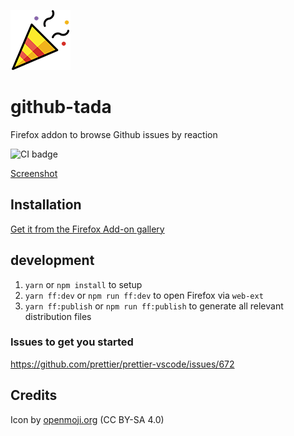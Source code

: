 ![logo](https://raw.githubusercontent.com/moritzjacobs/github-tada/master/icons/tada-openmoji-96.png)

# github-tada

Firefox addon to browse Github issues by reaction

![CI badge](https://github.com/moritzjacobs/github-tada/workflows/ci/badge.svg)

[Screenshot](https://addons.cdn.mozilla.net/user-media/previews/full/225/225594.png)

## Installation

[Get it from the Firefox Add-on gallery](https://addons.mozilla.org/en-US/firefox/addon/github-tada/)

## development

1. `yarn` or `npm install` to setup
2. `yarn ff:dev` or `npm run ff:dev` to open Firefox via `web-ext`
3. `yarn ff:publish` or `npm run ff:publish` to generate all relevant distribution files

### Issues to get you started
<https://github.com/prettier/prettier-vscode/issues/672>

## Credits
Icon by [openmoji.org](https://openmoji.org/library/#search=tada&emoji=1F389) (CC BY-SA 4.0)
